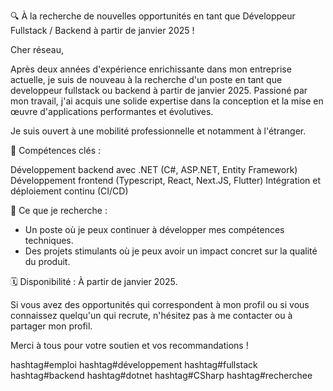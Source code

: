 🔍 À la recherche de nouvelles opportunités en tant que Développeur Fullstack / Backend à partir de janvier 2025 !

Cher réseau,

Après deux années d'expérience enrichissante dans mon entreprise actuelle, je suis de nouveau à la recherche d'un poste en tant que developpeur fullstack ou backend à partir de janvier 2025. Passioné par mon travail, j'ai acquis une solide expertise dans la conception et la mise en œuvre d'applications performantes et évolutives.

Je suis ouvert à une mobilité professionnelle et notamment à l'étranger.

🔧 Compétences clés :

Développement backend avec .NET (C#, ASP.NET, Entity Framework)
Développement frontend (Typescript, React, Next.JS, Flutter)
Intégration et déploiement continu (CI/CD)

🎯 Ce que je recherche :

-  Un poste où je peux continuer à développer mes compétences techniques.
-  Des projets stimulants où je peux avoir un impact concret sur la qualité du produit.

🗓️ Disponibilité : À partir de janvier 2025.

Si vous avez des opportunités qui correspondent à mon profil ou si vous connaissez quelqu'un qui recrute, n'hésitez pas à me contacter ou à partager mon profil.

Merci à tous pour votre soutien et vos recommandations !

hashtag#emploi hashtag#développement hashtag#fullstack hashtag#backend hashtag#dotnet hashtag#CSharp hashtag#recherchee
